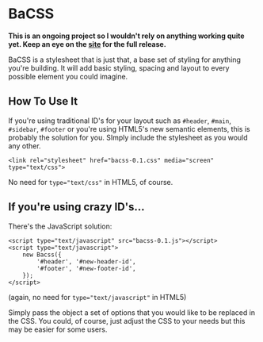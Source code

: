 BaCSS
=========

<strong>This is an ongoing project so I wouldn't rely on anything working quite yet. Keep an eye on the [site](http://bacss.sambowler.com) for the full release.</strong>

BaCSS is a stylesheet that is just that, a base set of styling for anything you're building. It will add basic styling, spacing and layout to every possible element you could imagine.

How To Use It
-----------------

If you're using traditional ID's for your layout such as <code>#header</code>, <code>#main</code>, <code>#sidebar</code>, <code>#footer</code> or you're using HTML5's new semantic elements, this is probably the solution for you. SImply include the stylesheet as you would any other.

    <link rel="stylesheet" href="bacss-0.1.css" media="screen" type="text/css">

No need for <code>type="text/css"</code> in HTML5, of course.

If you're using crazy ID's...
-------------

There's the JavaScript solution:

    <script type="text/javascript" src="bacss-0.1.js"></script>
    <script type="text/javascript">
        new Bacss({
            '#header', '#new-header-id',
            '#footer', '#new-footer-id',
        });
    </script>
    
(again, no need for <code>type="text/javascript"</code> in HTML5)
    
Simply pass the object a set of options that you would like to be replaced in the CSS. You could, of course, just adjust the CSS to your needs but this may be easier for some users.